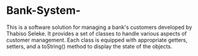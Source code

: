 # Bank-System-
 
This is a software solution for managing a bank's customers developed by Thabiso Seleke. It provides a set of classes to handle various aspects of customer management. Each class is equipped with appropriate getters, setters, and a toString() method to display the state of the objects.
